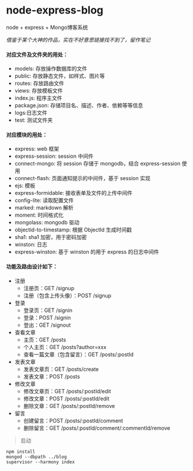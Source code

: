 # node-express-blog
node + express + Mongo博客系统

*借鉴于某个大神的作品，实在不好意思链接找不到了，留作笔记*
#### 对应文件及文件夹的用处：
- models: 存放操作数据库的文件
- public: 存放静态文件，如样式、图片等
- routes: 存放路由文件
- views: 存放模板文件
- index.js: 程序主文件
- package.json: 存储项目名、描述、作者、依赖等等信息
- logs:日志文件
- test: 测试文件夹
#### 对应模块的用处：
- express: web 框架
- express-session: session 中间件
- connect-mongo: 将 session 存储于 mongodb，结合 express-session 使用
- connect-flash: 页面通知提示的中间件，基于 session 实现
- ejs: 模板
- express-formidable: 接收表单及文件的上传中间件
- config-lite: 读取配置文件
- marked: markdown 解析
- moment: 时间格式化
- mongolass: mongodb 驱动
- objectid-to-timestamp: 根据 ObjectId 生成时间戳
- sha1: sha1 加密，用于密码加密
- winston: 日志
- express-winston: 基于 winston 的用于 express 的日志中间件
#### 功能及路由设计如下：

-    注册
       - 注册页：GET /signup
       - 注册（包含上传头像）：POST /signup
-    登录
       - 登录页：GET /signin
       - 登录：POST /signin
       - 登出：GET /signout
-    查看文章
       - 主页：GET /posts
       - 个人主页：GET /posts?author=xxx
       - 查看一篇文章（包含留言）：GET /posts/:postId
-    发表文章
       - 发表文章页：GET /posts/create
       - 发表文章：POST /posts
-    修改文章
       - 修改文章页：GET /posts/:postId/edit
       - 修改文章：POST /posts/:postId/edit
       - 删除文章：GET /posts/:postId/remove
-    留言
       - 创建留言：POST /posts/:postId/comment
       - 删除留言：GET /posts/:postId/comment/:commentId/remove
> 启动

    npm install
    mongod --dbpath ../blog
    supervisor --harmony index

